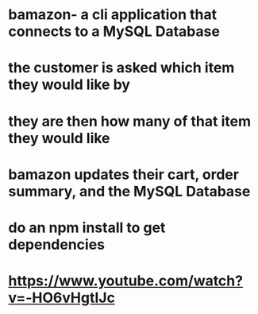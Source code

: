 # bamazon- a cli application that connects to a MySQL Database
# the customer is asked which item they would like by
# they are then how many of that item they would like
# bamazon updates their cart, order summary, and the MySQL Database
# do an npm install to get dependencies
# https://www.youtube.com/watch?v=-HO6vHgtIJc
